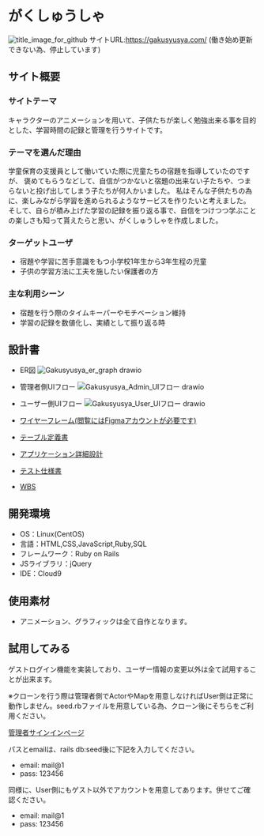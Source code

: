 # がくしゅうしゃ
![title_image_for_github](https://github.com/ouzyu/Gakusyusya/assets/129580397/6eb1b213-0a74-4a72-bd67-285d7cd1f284)
サイトURL:https://gakusyusya.com/ (働き始め更新できない為、停止しています)
## サイト概要
### サイトテーマ
キャラクターのアニメーションを用いて、子供たちが楽しく勉強出来る事を目的とした、学習時間の記録と管理を行うサイトです。

### テーマを選んだ理由
学童保育の支援員として働いていた際に児童たちの宿題を指導していたのですが、
褒めてもらうなどして、自信がつかないと宿題の出来ない子たちや、つまらないと投げ出してしまう子たちが何人かいました。
私はそんな子供たちの為に、楽しみながら学習を進められるようなサービスを作りたいと考えました。
そして、自らが積み上げた学習の記録を振り返る事で、自信をつけつつ学ぶことの楽しさも知って貰えたらと思い、がくしゅうしゃを作成しました。

### ターゲットユーザ
- 宿題や学習に苦手意識をもつ小学校1年生から3年生程の児童
- 子供の学習方法に工夫を施したい保護者の方

### 主な利用シーン
- 宿題を行う際のタイムキーパーやモチベーション維持
- 学習の記録を数値化し、実績として振り返る時

## 設計書
- ER図
![Gakusyusya_er_graph drawio](https://github.com/ouzyu/Gakusyusya/assets/129580397/e896f912-cd33-4f20-a0b4-f014a4de7a62)
- 管理者側UIフロー
![Gakusyusya_Admin_UIフロー drawio](https://github.com/ouzyu/Gakusyusya/assets/129580397/ab6110c6-4982-47cc-828e-ccbbde13d83a)
- ユーザー側UIフロー
![Gakusyusya_User_UIフロー drawio](https://github.com/ouzyu/Gakusyusya/assets/129580397/b8d03713-6bee-4765-baa7-52e8dbf33f82)

- [ワイヤーフレーム(閲覧にはFigmaアカウントが必要です)](https://www.figma.com/file/wmUrhU66a6K21xuso6iyvb/Gakusyusya_wireframe?type=design&node-id=19%3A7&mode=design&t=dcEuRNoMayndmceK-1)
- [テーブル定義書](https://docs.google.com/spreadsheets/d/1j0O0XZ-fZttLLpBUQvT6pn8Jo8ZmGXgYNXGtYQ37TJI/edit?usp=sharing)
- [アプリケーション詳細設計](https://docs.google.com/spreadsheets/d/14rNsCNkWDJqcEqb43ymJtHAwY94dvT5eDOl0NgDopIg/edit?usp=sharing)
- [テスト仕様書](https://docs.google.com/spreadsheets/d/1AeBx2qTEoZ3EpG8P17JaH5_3Afv23vZJ/edit?usp=sharing&ouid=114789396950183428579&rtpof=true&sd=true)
- [WBS](https://docs.google.com/spreadsheets/d/13xHDjOi6o5Bwp1dwTuyY8KJmIZlT4b7MCKG3yg7knvs/edit?usp=sharing)

## 開発環境
- OS：Linux(CentOS)
- 言語：HTML,CSS,JavaScript,Ruby,SQL
- フレームワーク：Ruby on Rails
- JSライブラリ：jQuery
- IDE：Cloud9

## 使用素材
- アニメーション、グラフィックは全て自作となります。

## 試用してみる
ゲストログイン機能を実装しており、ユーザー情報の変更以外は全て試用することが出来ます。

※クローンを行う際は管理者側でActorやMapを用意しなければUser側は正常に動作しません。seed.rbファイルを用意している為、クローン後にそちらをご利用ください。

[管理者サインインページ](https://gakusyusya.com/admins/sign_in)

パスとemailは、rails db:seed後に下記を入力してください。
- email: mail@1
- pass: 123456

同様に、User側にもゲスト以外でアカウントを用意してあります。併せてご確認ください。
- email: mail@1
- pass: 123456